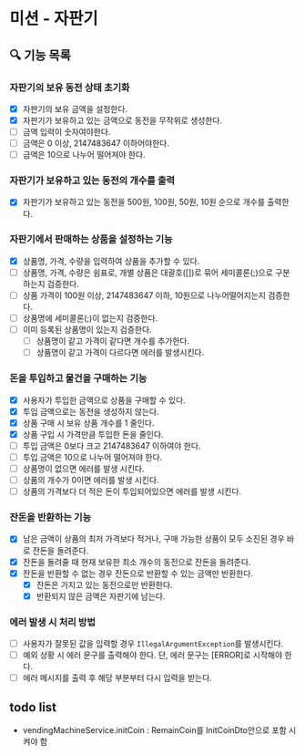 # 미션 - 자판기

## 🔍 기능 목록

### 자판기의 보유 동전 상태 초기화

- [x] 자판기의 보유 금액을 설정한다.
- [x] 자판기가 보유하고 있는 금액으로 동전을 무작위로 생성한다.
- [ ] 금액 입력이 숫자여야한다.
- [ ] 금액은 0 이상, 2147483647 이하어야한다.
- [ ] 금액은 10으로 나누어 떨어져야 한다.

### 자판기가 보유하고 있는 동전의 개수를 출력

- [x] 자판기가 보유하고 있는 동전을 500원, 100원, 50원, 10원 순으로 개수를 출력한다.

### 자판기에서 판매하는 상품을 설정하는 기능

- [x] 상품명, 가격, 수량을 입력하여 상품을 추가할 수 있다.
- [ ] 상품명, 가격, 수량은 쉼표로, 개별 상품은 대괄호([])로 묶어 세미콜론(;)으로 구분하는지 검증한다.
- [ ] 상품 가격이 100원 이상, 2147483647 이하, 10원으로 나누어떨어지는지 검증한다.
- [ ] 상품명에 세미콜론(;)이 없는지 검증한다.
- [ ] 이미 등록된 상품명이 있는지 검증한다.
    - [ ] 상품명이 같고 가격이 같다면 개수를 추가한다.
    - [ ] 상품명이 같고 가격이 다르다면 에러를 발생시킨다.

### 돈을 투입하고 물건을 구매하는 기능

- [x] 사용자가 투입한 금액으로 상품을 구매할 수 있다.
- [x] 투입 금액으로는 동전을 생성하지 않는다.
- [x] 상품 구매 시 보유 상품 개수를 1 줄인다.
- [x] 상품 구입 시 가격만큼 투입한 돈을 줄인다.
- [ ] 투입 금액은 0보다 크고 2147483647 이하여야 한다.
- [ ] 투입 금액은 10으로 나누어 떨어져야 한다.
- [ ] 상품명이 없으면 에러를 발생 시킨다.
- [ ] 상품의 개수가 0이면 에러를 발생 시킨다.
- [ ] 상품의 가격보다 더 적은 돈이 투입되어있으면 에러를 발생 시킨다.

### 잔돈을 반환하는 기능

- [x] 남은 금액이 상품의 최저 가격보다 적거나, 구매 가능한 상품이 모두 소진된 경우 바로 잔돈을 돌려준다.
- [x] 잔돈을 돌려줄 때 현재 보유한 최소 개수의 동전으로 잔돈을 돌려준다.
- [x] 잔돈을 반환할 수 없는 경우 잔돈으로 반환할 수 있는 금액만 반환한다.
    - [x] 잔돈은 가지고 있는 동전으로만 반환한다.
    - [x] 반환되지 않은 금액은 자판기에 남는다.

### 에러 발생 시 처리 방법

- [ ] 사용자가 잘못된 값을 입력할 경우 `IllegalArgumentException`를 발생시킨다.
- [ ] 예외 상황 시 에러 문구를 출력해야 한다. 단, 에러 문구는 [ERROR]로 시작해야 한다.
- [ ] 에러 메시지를 출력 후 해당 부분부터 다시 입력을 받는다.

## todo list

- vendingMachineService.initCoin : RemainCoin를 InitCoinDto안으로 포함 시켜야 함
